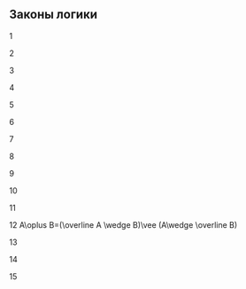 ## Законы логики


1



2



3



4



5



6



7



8



9



10



11



12  A\oplus B=(\overline A	\wedge B)\vee (A\wedge \overline B)



13



14



15


